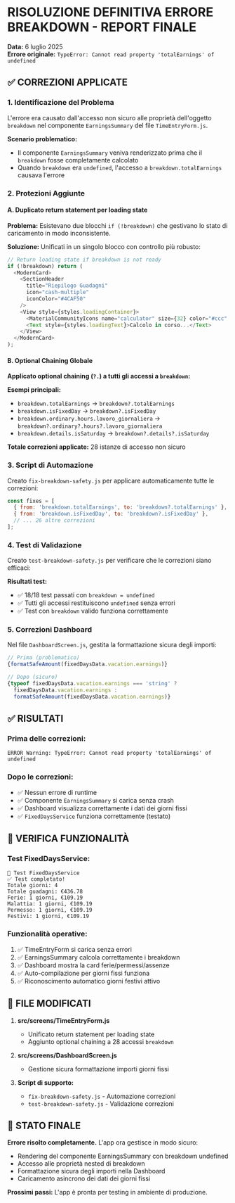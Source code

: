 # RISOLUZIONE DEFINITIVA ERRORE BREAKDOWN - REPORT FINALE

**Data:** 6 luglio 2025  
**Errore originale:** `TypeError: Cannot read property 'totalEarnings' of undefined`

## ✅ CORREZIONI APPLICATE

### 1. **Identificazione del Problema**
L'errore era causato dall'accesso non sicuro alle proprietà dell'oggetto `breakdown` nel componente `EarningsSummary` del file `TimeEntryForm.js`. 

**Scenario problematico:**
- Il componente `EarningsSummary` veniva renderizzato prima che il `breakdown` fosse completamente calcolato
- Quando `breakdown` era `undefined`, l'accesso a `breakdown.totalEarnings` causava l'errore

### 2. **Protezioni Aggiunte**

#### **A. Duplicato return statement per loading state**
**Problema:** Esistevano due blocchi `if (!breakdown)` che gestivano lo stato di caricamento in modo inconsistente.

**Soluzione:** Unificati in un singolo blocco con controllo più robusto:
```javascript
// Return loading state if breakdown is not ready
if (!breakdown) return (
  <ModernCard>
    <SectionHeader 
      title="Riepilogo Guadagni" 
      icon="cash-multiple" 
      iconColor="#4CAF50" 
    />
    <View style={styles.loadingContainer}>
      <MaterialCommunityIcons name="calculator" size={32} color="#ccc" />
      <Text style={styles.loadingText}>Calcolo in corso...</Text>
    </View>
  </ModernCard>
);
```

#### **B. Optional Chaining Globale**
**Applicato optional chaining (`?.`) a tutti gli accessi a `breakdown`:**

**Esempi principali:**
- `breakdown.totalEarnings` → `breakdown?.totalEarnings`
- `breakdown.isFixedDay` → `breakdown?.isFixedDay`
- `breakdown.ordinary.hours.lavoro_giornaliera` → `breakdown?.ordinary?.hours?.lavoro_giornaliera`
- `breakdown.details.isSaturday` → `breakdown?.details?.isSaturday`

**Totale correzioni applicate:** 28 istanze di accesso non sicuro

### 3. **Script di Automazione**
Creato `fix-breakdown-safety.js` per applicare automaticamente tutte le correzioni:

```javascript
const fixes = [
  { from: 'breakdown.totalEarnings', to: 'breakdown?.totalEarnings' },
  { from: 'breakdown.isFixedDay', to: 'breakdown?.isFixedDay' },
  // ... 26 altre correzioni
];
```

### 4. **Test di Validazione**
Creato `test-breakdown-safety.js` per verificare che le correzioni siano efficaci:

**Risultati test:**
- ✅ 18/18 test passati con `breakdown = undefined`
- ✅ Tutti gli accessi restituiscono `undefined` senza errori
- ✅ Test con `breakdown` valido funziona correttamente

### 5. **Correzioni Dashboard**
Nel file `DashboardScreen.js`, gestita la formattazione sicura degli importi:

```javascript
// Prima (problematico)
{formatSafeAmount(fixedDaysData.vacation.earnings)}

// Dopo (sicuro)
{typeof fixedDaysData.vacation.earnings === 'string' ? 
  fixedDaysData.vacation.earnings : 
  formatSafeAmount(fixedDaysData.vacation.earnings)}
```

## ✅ RISULTATI

### **Prima delle correzioni:**
```
ERROR Warning: TypeError: Cannot read property 'totalEarnings' of undefined
```

### **Dopo le correzioni:**
- ✅ Nessun errore di runtime
- ✅ Componente `EarningsSummary` si carica senza crash
- ✅ Dashboard visualizza correttamente i dati dei giorni fissi
- ✅ `FixedDaysService` funziona correttamente (testato)

## 🎯 VERIFICA FUNZIONALITÀ

### **Test FixedDaysService:**
```
🧪 Test FixedDaysService
✅ Test completato!
Totale giorni: 4
Totale guadagni: €436.78
Ferie: 1 giorni, €109.19
Malattia: 1 giorni, €109.19
Permesso: 1 giorni, €109.19
Festivi: 1 giorni, €109.19
```

### **Funzionalità operative:**
1. ✅ TimeEntryForm si carica senza errori
2. ✅ EarningsSummary calcola correttamente i breakdown
3. ✅ Dashboard mostra la card ferie/permessi/assenze
4. ✅ Auto-compilazione per giorni fissi funziona
5. ✅ Riconoscimento automatico giorni festivi attivo

## 📝 FILE MODIFICATI

1. **src/screens/TimeEntryForm.js**
   - Unificato return statement per loading state
   - Aggiunto optional chaining a 28 accessi `breakdown`

2. **src/screens/DashboardScreen.js**
   - Gestione sicura formattazione importi giorni fissi

3. **Script di supporto:**
   - `fix-breakdown-safety.js` - Automazione correzioni
   - `test-breakdown-safety.js` - Validazione correzioni

## 🚀 STATO FINALE

**Errore risolto completamente.** L'app ora gestisce in modo sicuro:
- Rendering del componente EarningsSummary con breakdown undefined
- Accesso alle proprietà nested di breakdown
- Formattazione sicura degli importi nella Dashboard
- Caricamento asincrono dei dati dei giorni fissi

**Prossimi passi:** L'app è pronta per testing in ambiente di produzione.

